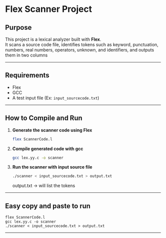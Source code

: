 # Flex Scanner Project

## Purpose
This project is a lexical analyzer built with **Flex**.  
It scans a source code file, identifies tokens such as keyword, punctuation, numbers, 
real numbers, operators, unknown, and identifiers, and outputs them in two columns

---

## Requirements
- Flex
- GCC
- A test input file (Ex: `input_sourcecode.txt`)

---

## How to Compile and Run

1. **Generate the scanner code using Flex**
   ```bash
   flex ScannerCode.l
   ```
2. **Compile generated code with gcc** 
    ```bash
    gcc lex.yy.c -o scanner
    ```
3. **Run the scanner with input source file**
    ```bash 
    ./scanner < input_sourcecode.txt > output.txt
    ```
    output.txt -> will list the tokens
    
---

## Easy copy and paste to run
    flex ScannerCode.l
    gcc lex.yy.c -o scanner
    ./scanner < input_sourcecode.txt > output.txt
    
---